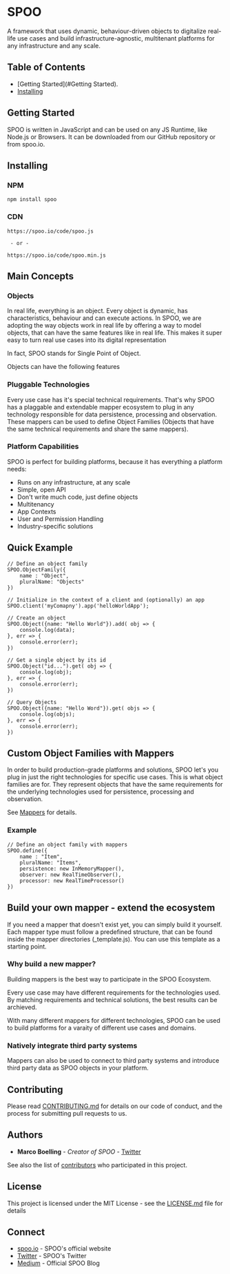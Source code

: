 # SPOO

A framework that uses dynamic, behaviour-driven objects to digitalize real-life use cases and build infrastructure-agnostic, multitenant platforms for any infrastructure and any scale.

## Table of Contents

- [Getting Started](#Getting Started).
- [Installing](dgs)



## Getting Started

SPOO is written in JavaScript and can be used on any JS Runtime, like Node.js or Browsers. It can be downloaded from our GitHub repository or from spoo.io.



## Installing

### NPM

```
npm install spoo
```


### CDN


```
https://spoo.io/code/spoo.js

 - or -
 
https://spoo.io/code/spoo.min.js
```



## Main Concepts


### Objects

In real life, everything is an object. Every object is dynamic, has characteristics, behaviour and can execute actions. In SPOO, we are adopting the way objects work in real life by offering a way to model objects, that can have the same features like in real life. This makes it super easy to turn real use cases into its digital representation

In fact, SPOO stands for Single Point of Object.

Objects can have the following features


### Pluggable Technologies

Every use case has it's special technical requirements. That's why SPOO has a plaggable and extendable mapper ecosystem to plug in any technology responsible for data persistence, processing and observation. These mappers can be used to define Object Families (Objects that have the same technical requirements and share the same mappers).

### Platform Capabilities

SPOO is perfect for building platforms, because it has everything a platform needs:

- Runs on any infrastructure, at any scale
- Simple, open API
- Don't write much code, just define objects
- Multitenancy
- App Contexts
- User and Permission Handling
- Industry-specific solutions



## Quick Example


```
// Define an object family
SPOO.ObjectFamily({
	name : "Object",
	pluralName: "Objects"
})

// Initialize in the context of a client and (optionally) an app
SPOO.client('myComapny').app('helloWorldApp');

// Create an object
SPOO.Object({name: "Hello World"}).add( obj => {
	console.log(data);
}, err => {
	console.error(err);
})

// Get a single object by its id
SPOO.Object("id...").get( obj => {
	console.log(obj);
}, err => {
	console.error(err);
})

// Query Objects
SPOO.Object({name: "Hello Word"}).get( objs => {
	console.log(objs);
}, err => {
	console.error(err);
})
```



## Custom Object Families with Mappers

In order to build production-grade platforms and solutions, SPOO let's you plug in just the right technologies for specific use cases. This is what object families are for. They represent objects that have the same requirements for the underlying technologies used for persistence, processing and observation.

See [Mappers](#mappers) for details.

### Example
```
// Define an object family with mappers
SPOO.define({
	name : "Item",
	pluralName: "Items",
	persistence: new InMemoryMapper(),
	observer: new RealTimeObserver(),
	processor: new RealTimeProcessor()
})
```


## Build your own mapper - extend the ecosystem

If you need a mapper that doesn't exist yet, you can simply build it yourself. Each mapper type must follow a predefined structure, that can be found inside the mapper directories (_template.js). You can use this template as a starting point.

### Why build a new mapper?

Building mappers is the best way to participate in the SPOO Ecosystem. 

Every use case may have different requirements for the technologies used. By matching requirements and technical solutions, the best results can be archieved.

With many different mappers for different technologies, SPOO can be used to build platforms for a varaity of different use cases and domains.

### Natively integrate third party systems

Mappers can also be used to connect to third party systems and introduce third party data as SPOO objects in your platform.


## Contributing

Please read [CONTRIBUTING.md](https://gist.github.com/PurpleBooth/b24679402957c63ec426) for details on our code of conduct, and the process for submitting pull requests to us.


## Authors

* **Marco Boelling** - *Creator of SPOO* - [Twitter](https://twitter.com/marcoboelling)

See also the list of [contributors](https://github.com/your/project/contributors) who participated in this project.

## License

This project is licensed under the MIT License - see the [LICENSE.md](LICENSE.md) file for details

## Connect

* [spoo.io](https://spoo.io) - SPOO's official website
* [Twitter](https://www.twitter.com/spooio) - SPOO's Twitter
* [Medium](https://medium.com/spoo-io) - Official SPOO Blog

